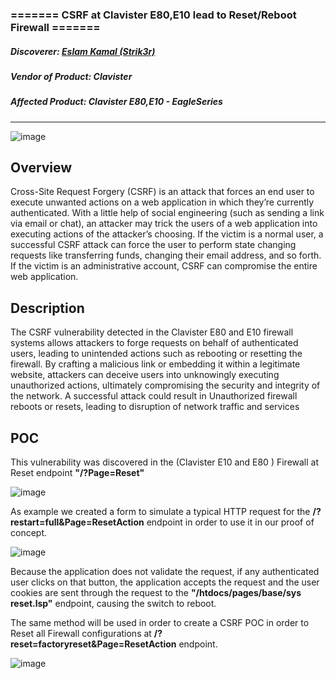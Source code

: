 
### ======= CSRF at Clavister E80,E10 lead to Reset/Reboot Firewall =======
##### Discoverer: [Eslam Kamal (Strik3r)](https://www.linkedin.com/in/eslam-kamal/)
##### Vendor of Product: Clavister
##### Affected Product: Clavister E80,E10 - EagleSeries
-----------------------------------
![image](https://github.com/strik3r0x1/Vulns/assets/94288990/75b04a25-2610-4e48-b1d8-af95c4253d25)

## Overview
Cross-Site Request Forgery (CSRF) is an attack that forces an end user to execute unwanted actions on a web application in which they’re currently authenticated. With a little help of social engineering (such as sending a link via email or chat), an attacker may trick the users of a web application into executing actions of the attacker’s choosing. If the victim is a normal user, a successful CSRF attack can force the user to perform state changing requests like transferring funds, changing their email address, and so forth. If the victim is an administrative account, CSRF can compromise the entire web application.

## Description
The CSRF vulnerability detected in the Clavister E80 and E10 firewall systems allows attackers to forge requests on behalf of authenticated users, leading to unintended actions such as rebooting or resetting the firewall. By crafting a malicious link or embedding it within a legitimate website, attackers can deceive users into unknowingly executing unauthorized actions, ultimately compromising the security and integrity of the network.
A successful attack could result in Unauthorized firewall reboots or resets, leading to disruption of network traffic and services


## POC
This vulnerability was discovered in the (Clavister E10 and E80 ) Firewall at Reset endpoint **"/?Page=Reset"**

![image](https://github.com/strik3r0x1/Vulns/assets/94288990/710a9322-7da1-4289-b70b-96378b103779)

As example we created a form to simulate a typical HTTP request for the **/?restart=full&Page=ResetAction** endpoint in order to use it in our proof of concept.

![image](https://github.com/strik3r0x1/Vulns/assets/94288990/73948b13-498f-4d61-8b8d-4927ab6ef2dc)

Because the application does not validate the request, if any authenticated user clicks on that button, the application accepts the request and the user cookies are sent through the request to the **"/htdocs/pages/base/sys reset.lsp"** endpoint, causing the switch to reboot.

The same method will be used in order to create a CSRF POC in order to Reset all Firewall configurations at **/?reset=factoryreset&Page=ResetAction** endpoint.

![image](https://github.com/strik3r0x1/Vulns/assets/94288990/6319e2c3-94be-422b-8234-53c26844df36)











